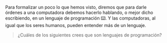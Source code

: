 Para formalizar un poco lo que hemos visto, diremos que para darle órdenes a una computadora debemos hacerlo hablando, o mejor dicho escribiendo, en un lenguaje de programación :keyboard:. Y las computadoras, al igual que los seres humanos, pueden entender más de un lenguaje. 

> ¿Cuáles de los siguientes crees que son lenguajes de programación?
